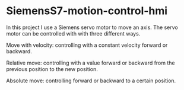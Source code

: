 # SiemensS7-motion-control-hmi
In this project I use a Siemens servo motor to move an axis.
The servo motor can be controlled with with three different ways.

Move with velocity: controlling with a constant velocity forward or backward.

Relative move: controlling with a value forward or backward from the previous position to the new position.

Absolute move: controlling forward or backward to a certain position.


